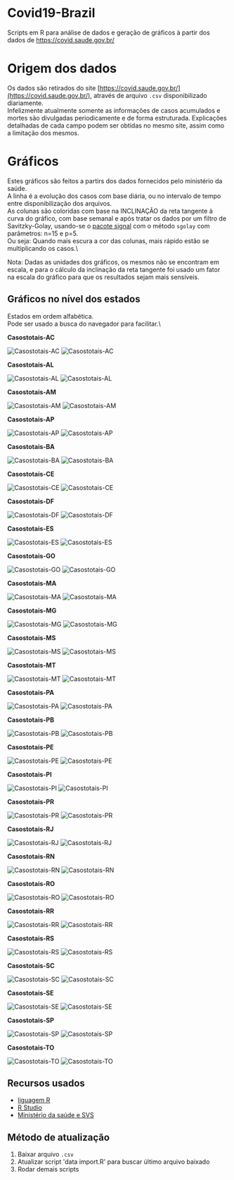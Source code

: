 # Covid19-Brazil
Scripts em R para análise de dados e geração de gráficos à partir dos dados de https://covid.saude.gov.br/

# Origem dos dados
Os dados são retirados do site [https://covid.saude.gov.br/](https://covid.saude.gov.br/), através de arquivo `.csv` disponibilizado diariamente.\
Infelizmente atualmente somente as informações de casos acumulados e mortes são divulgadas periodicamente e de forma estruturada.
Explicações detalhadas de cada campo podem ser obtidas no mesmo site, assim como a limitação dos mesmos.

# Gráficos
Estes gráficos são feitos a partirs dos dados fornecidos pelo ministério da saúde.\
A linha é a evolução dos casos com base diária, ou no intervalo de tempo entre disponibilização dos arquivos.\
As colunas são coloridas com base na INCLINAÇÃO da reta tangente à curva do gráfico, com base semanal e após tratar os dados por um filtro de Savitzky-Golay, usando-se o [pacote signal](https://cran.r-project.org/web/packages/signal/signal.pdf) com o método `sgolay` com parâmetros: n=15 e p=5.\
Ou seja: Quando mais escura a cor das colunas, mais rápido estão se multiplicando os casos.\

Nota: Dadas as unidades dos gráficos, os mesmos não se encontram em escala, e para o cálculo da inclinação da reta tangente foi usado um fator na escala do gráfico para que os resultados sejam mais sensíveis.

## Gráficos no nível dos estados
Estados em ordem alfabética. \
Pode ser usado a busca do navegador para facilitar.\

__Casostotais-AC__

![Casostotais-AC](https://github.com/duducosta/Covid19-Brazil/blob/master/TC/AC-TC-Completo.jpeg)
![Casostotais-AC](https://github.com/duducosta/Covid19-Brazil/blob/master/TC/AC-Vel_semanal.jpeg)

__Casostotais-AL__

![Casostotais-AL](https://github.com/duducosta/Covid19-Brazil/blob/master/TC/AL-TC-Completo.jpeg)
![Casostotais-AL](https://github.com/duducosta/Covid19-Brazil/blob/master/TC/AL-Vel_semanal.jpeg)

__Casostotais-AM__

![Casostotais-AM](https://github.com/duducosta/Covid19-Brazil/blob/master/TC/AM-TC-Completo.jpeg)
![Casostotais-AM](https://github.com/duducosta/Covid19-Brazil/blob/master/TC/AM-Vel_semanal.jpeg)

__Casostotais-AP__

![Casostotais-AP](https://github.com/duducosta/Covid19-Brazil/blob/master/TC/AP-TC-Completo.jpeg)
![Casostotais-AP](https://github.com/duducosta/Covid19-Brazil/blob/master/TC/AP-Vel_semanal.jpeg)

__Casostotais-BA__

![Casostotais-BA](https://github.com/duducosta/Covid19-Brazil/blob/master/TC/BA-TC-Completo.jpeg)
![Casostotais-BA](https://github.com/duducosta/Covid19-Brazil/blob/master/TC/BA-Vel_semanal.jpeg)

__Casostotais-CE__

![Casostotais-CE](https://github.com/duducosta/Covid19-Brazil/blob/master/TC/CE-TC-Completo.jpeg)
![Casostotais-CE](https://github.com/duducosta/Covid19-Brazil/blob/master/TC/CE-Vel_semanal.jpeg)

__Casostotais-DF__

![Casostotais-DF](https://github.com/duducosta/Covid19-Brazil/blob/master/TC/DF-TC-Completo.jpeg)
![Casostotais-DF](https://github.com/duducosta/Covid19-Brazil/blob/master/TC/DF-Vel_semanal.jpeg)

__Casostotais-ES__

![Casostotais-ES](https://github.com/duducosta/Covid19-Brazil/blob/master/TC/ES-TC-Completo.jpeg)
![Casostotais-ES](https://github.com/duducosta/Covid19-Brazil/blob/master/TC/ES-Vel_semanal.jpeg)

__Casostotais-GO__

![Casostotais-GO](https://github.com/duducosta/Covid19-Brazil/blob/master/TC/GO-TC-Completo.jpeg)
![Casostotais-GO](https://github.com/duducosta/Covid19-Brazil/blob/master/TC/GO-Vel_semanal.jpeg)

__Casostotais-MA__

![Casostotais-MA](https://github.com/duducosta/Covid19-Brazil/blob/master/TC/MA-TC-Completo.jpeg)
![Casostotais-MA](https://github.com/duducosta/Covid19-Brazil/blob/master/TC/MA-Vel_semanal.jpeg)

__Casostotais-MG__

![Casostotais-MG](https://github.com/duducosta/Covid19-Brazil/blob/master/TC/MG-TC-Completo.jpeg)
![Casostotais-MG](https://github.com/duducosta/Covid19-Brazil/blob/master/TC/MG-Vel_semanal.jpeg)

__Casostotais-MS__

![Casostotais-MS](https://github.com/duducosta/Covid19-Brazil/blob/master/TC/MS-TC-Completo.jpeg)
![Casostotais-MS](https://github.com/duducosta/Covid19-Brazil/blob/master/TC/MS-Vel_semanal.jpeg)

__Casostotais-MT__

![Casostotais-MT](https://github.com/duducosta/Covid19-Brazil/blob/master/TC/MT-TC-Completo.jpeg)
![Casostotais-MT](https://github.com/duducosta/Covid19-Brazil/blob/master/TC/MT-Vel_semanal.jpeg)

__Casostotais-PA__

![Casostotais-PA](https://github.com/duducosta/Covid19-Brazil/blob/master/TC/PA-TC-Completo.jpeg)
![Casostotais-PA](https://github.com/duducosta/Covid19-Brazil/blob/master/TC/PA-Vel_semanal.jpeg)

__Casostotais-PB__

![Casostotais-PB](https://github.com/duducosta/Covid19-Brazil/blob/master/TC/PB-TC-Completo.jpeg)
![Casostotais-PB](https://github.com/duducosta/Covid19-Brazil/blob/master/TC/PB-Vel_semanal.jpeg)

__Casostotais-PE__

![Casostotais-PE](https://github.com/duducosta/Covid19-Brazil/blob/master/TC/PE-TC-Completo.jpeg)
![Casostotais-PE](https://github.com/duducosta/Covid19-Brazil/blob/master/TC/PE-Vel_semanal.jpeg)

__Casostotais-PI__

![Casostotais-PI](https://github.com/duducosta/Covid19-Brazil/blob/master/TC/PI-TC-Completo.jpeg)
![Casostotais-PI](https://github.com/duducosta/Covid19-Brazil/blob/master/TC/PI-Vel_semanal.jpeg)

__Casostotais-PR__

![Casostotais-PR](https://github.com/duducosta/Covid19-Brazil/blob/master/TC/PR-TC-Completo.jpeg)
![Casostotais-PR](https://github.com/duducosta/Covid19-Brazil/blob/master/TC/PR-Vel_semanal.jpeg)

__Casostotais-RJ__

![Casostotais-RJ](https://github.com/duducosta/Covid19-Brazil/blob/master/TC/RJ-TC-Completo.jpeg)
![Casostotais-RJ](https://github.com/duducosta/Covid19-Brazil/blob/master/TC/RJ-Vel_semanal.jpeg)

__Casostotais-RN__

![Casostotais-RN](https://github.com/duducosta/Covid19-Brazil/blob/master/TC/RN-TC-Completo.jpeg)
![Casostotais-RN](https://github.com/duducosta/Covid19-Brazil/blob/master/TC/RN-Vel_semanal.jpeg)

__Casostotais-RO__

![Casostotais-RO](https://github.com/duducosta/Covid19-Brazil/blob/master/TC/RO-TC-Completo.jpeg)
![Casostotais-RO](https://github.com/duducosta/Covid19-Brazil/blob/master/TC/RO-Vel_semanal.jpeg)

__Casostotais-RR__

![Casostotais-RR](https://github.com/duducosta/Covid19-Brazil/blob/master/TC/RR-TC-Completo.jpeg)
![Casostotais-RR](https://github.com/duducosta/Covid19-Brazil/blob/master/TC/RR-Vel_semanal.jpeg)

__Casostotais-RS__

![Casostotais-RS](https://github.com/duducosta/Covid19-Brazil/blob/master/TC/RS-TC-Completo.jpeg)
![Casostotais-RS](https://github.com/duducosta/Covid19-Brazil/blob/master/TC/RS-Vel_semanal.jpeg)

__Casostotais-SC__

![Casostotais-SC](https://github.com/duducosta/Covid19-Brazil/blob/master/TC/SC-TC-Completo.jpeg)
![Casostotais-SC](https://github.com/duducosta/Covid19-Brazil/blob/master/TC/SC-Vel_semanal.jpeg)

__Casostotais-SE__

![Casostotais-SE](https://github.com/duducosta/Covid19-Brazil/blob/master/TC/SE-TC-Completo.jpeg)
![Casostotais-SE](https://github.com/duducosta/Covid19-Brazil/blob/master/TC/SE-Vel_semanal.jpeg)

__Casostotais-SP__

![Casostotais-SP](https://github.com/duducosta/Covid19-Brazil/blob/master/TC/SP-TC-Completo.jpeg)
![Casostotais-SP](https://github.com/duducosta/Covid19-Brazil/blob/master/TC/SP-Vel_semanal.jpeg)

__Casostotais-TO__

![Casostotais-TO](https://github.com/duducosta/Covid19-Brazil/blob/master/TC/TO-TC-Completo.jpeg)
![Casostotais-TO](https://github.com/duducosta/Covid19-Brazil/blob/master/TC/TO-Vel_semanal.jpeg)















## Recursos usados
* [liguagem R](https://cran.r-project.org/)
* [R Studio](https://www.rstudio.com/)
* [Ministério da saúde e SVS](https://covid.saude.gov.br/)

## Método de atualização
1. Baixar arquivo `.csv`
2. Atualizar script 'data import.R' para buscar último arquivo baixado
3. Rodar demais scripts
